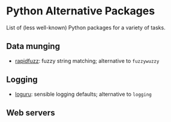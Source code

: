 # Python Alternative Packages
List of (less well-known) Python packages for a variety of tasks.

## Data munging

- [rapidfuzz](https://github.com/maxbachmann/RapidFuzz): fuzzy string matching; alternative to `fuzzywuzzy`

## Logging

- [loguru](https://github.com/Delgan/loguru): sensible logging defaults; alternative to `logging`
## Web servers
